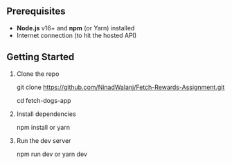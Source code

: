 ## Prerequisites

- **Node.js** v16+ and **npm** (or Yarn) installed  
- Internet connection (to hit the hosted API)

## Getting Started

1. Clone the repo
   
   git clone https://github.com/NinadWalanj/Fetch-Rewards-Assignment.git

   cd fetch-dogs-app

3. Install dependencies
   
   npm install
   or
   yarn
   
4. Run the dev server

   npm run dev
   or
   yarn dev
